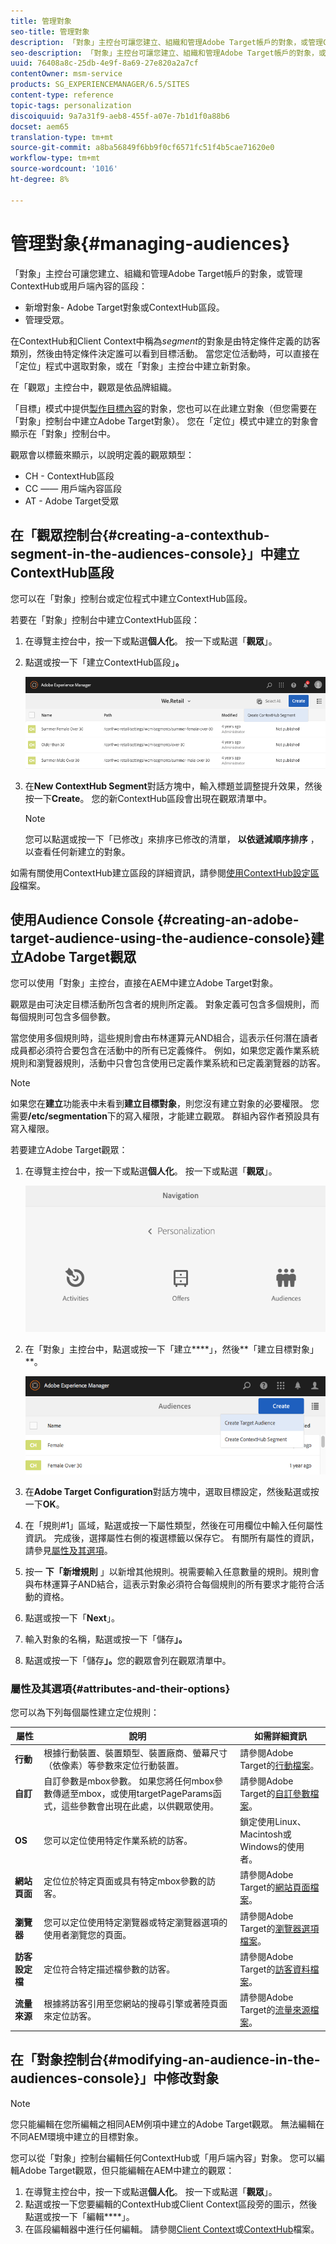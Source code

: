 ```yaml
---
title: 管理對象
seo-title: 管理對象
description: 「對象」主控台可讓您建立、組織和管理Adobe Target帳戶的對象，或管理ContextHub或Client Context的區段
seo-description: 「對象」主控台可讓您建立、組織和管理Adobe Target帳戶的對象，或管理ContextHub或Client Context的區段
uuid: 76408a8c-25db-4e9f-8a69-27e820a2a7cf
contentOwner: msm-service
products: SG_EXPERIENCEMANAGER/6.5/SITES
content-type: reference
topic-tags: personalization
discoiquuid: 9a7a31f9-aeb8-455f-a07e-7b1d1f0a88b6
docset: aem65
translation-type: tm+mt
source-git-commit: a8ba56849f6bb9f0cf6571fc51f4b5cae71620e0
workflow-type: tm+mt
source-wordcount: '1016'
ht-degree: 8%

---
```



# 管理對象{#managing-audiences}

「對象」主控台可讓您建立、組織和管理Adobe Target帳戶的對象，或管理ContextHub或用戶端內容的區段：

* 新增對象- Adobe Target對象或ContextHub區段。
* 管理受眾。

在ContextHub和Client Context中稱為&#x200B;*segment*&#x200B;的對象是由特定條件定義的訪客類別，然後由特定條件決定誰可以看到目標活動。 當您定位活動時，可以直接在「定位」程式中選取對象，或在「對象」主控台中建立新對象。

在「觀眾」主控台中，觀眾是依品牌組織。

「目標」模式中提供[製作目標內容](/help/sites-authoring/content-targeting-touch.md)的對象，您也可以在此建立對象（但您需要在「對象」控制台中建立Adobe Target對象）。 您在「定位」模式中建立的對象會顯示在「對象」控制台中。

觀眾會以標籤來顯示，以說明定義的觀眾類型：

* CH - ContextHub區段
* CC —— 用戶端內容區段
* AT - Adobe Target受眾

## 在「觀眾控制台{#creating-a-contexthub-segment-in-the-audiences-console}」中建立ContextHub區段

您可以在「對象」控制台或定位程式中建立ContextHub區段。

若要在「對象」控制台中建立ContextHub區段：

1. 在導覽主控台中，按一下或點選&#x200B;**個人化**。 按一下或點選「**觀眾**」。
1. 點選或按一下「建立ContextHub區段」**。**

   ![screen-shot_2019-03-05at124034](assets/screen-shot_2019-03-05at124034.png)

1. 在&#x200B;**New ContextHub Segment**&#x200B;對話方塊中，輸入標題並調整提升效果，然後按一下&#x200B;**Create**。 您的新ContextHub區段會出現在觀眾清單中。

   >[!NOTE]
   >
   >您可以點選或按一下「已修改」來排序已修改的清單， **以依遞減順序排序** ，以查看任何新建立的對象。

如需有關使用ContextHub建立區段的詳細資訊，請參閱[使用ContextHub設定區段](/help/sites-administering/segmentation.md)檔案。

## 使用Audience Console {#creating-an-adobe-target-audience-using-the-audience-console}建立Adobe Target觀眾

您可以使用「對象」主控台，直接在AEM中建立Adobe Target對象。

觀眾是由可決定目標活動所包含者的規則所定義。 對象定義可包含多個規則，而每個規則可包含多個參數。

當您使用多個規則時，這些規則會由布林運算元AND組合，這表示任何潛在讀者成員都必須符合要包含在活動中的所有已定義條件。 例如，如果您定義作業系統規則和瀏覽器規則，活動中只會包含使用已定義作業系統和已定義瀏覽器的訪客。

>[!NOTE]
>
>如果您在&#x200B;**建立**&#x200B;功能表中未看到**建立目標對象**，則您沒有建立對象的必要權限。 您需要&#x200B;**/etc/segmentation**&#x200B;下的寫入權限，才能建立觀眾。 群組內容作者預設具有寫入權限。

若要建立Adobe Target觀眾：

1. 在導覽主控台中，按一下或點選&#x200B;**個人化**。 按一下或點選「**觀眾**」。

   ![screen-shot_2019-03-05at124139](assets/screen-shot_2019-03-05at124139.png)

1. 在「對象」主控台中，點選或按一下「建立&#x200B;****」，然後**「建立目標對象」**。

   ![chlimage_1-168](assets/chlimage_1-168.png)

1. 在&#x200B;**Adobe Target Configuration**&#x200B;對話方塊中，選取目標設定，然後點選或按一下&#x200B;**OK**。
1. 在「規則#1」區域，點選或按一下屬性類型，然後在可用欄位中輸入任何屬性資訊。 完成後，選擇屬性右側的複選標籤以保存它。 有關所有屬性的資訊，請參見[屬性及其選項](#attributes-and-their-options)。
1. 按一 **下「新增規則** 」以新增其他規則。視需要輸入任意數量的規則。規則會與布林運算子AND結合，這表示對象必須符合每個規則的所有要求才能符合活動的資格。
1. 點選或按一下「**Next**」。
1. 輸入對象的名稱，點選或按一下「儲存&#x200B;**」。**
1. 點選或按一下「儲存&#x200B;**」。**&#x200B;您的觀眾會列在觀眾清單中。

### 屬性及其選項{#attributes-and-their-options}

您可以為下列每個屬性建立定位規則：

| **屬性** | **說明** | **如需詳細資訊** |
|---|---|---|
| **行動** | 根據行動裝置、裝置類型、裝置廠商、螢幕尺寸（依像素）等參數來定位行動裝置。 | 請參閱Adobe Target的[行動檔案](https://docs.adobe.com/content/help/en/target/using/audiences/create-audiences/categories-audiences/mobile.html)。 |
| **自訂** | 自訂參數是mbox參數。 如果您將任何mbox參數傳遞至mbox，或使用targetPageParams函式，這些參數會出現在此處，以供觀眾使用。 | 請參閱Adobe Target的[自訂參數檔案](https://docs.adobe.com/content/help/en/target/using/audiences/create-audiences/categories-audiences/custom-parameters.html)。 |
| **OS** | 您可以定位使用特定作業系統的訪客。 | 鎖定使用Linux、Macintosh或Windows的使用者。 |
| **網站頁面** | 定位位於特定頁面或具有特定mbox參數的訪客。 | 請參閱Adobe Target的[網站頁面檔案](https://docs.adobe.com/content/help/en/target/using/audiences/create-audiences/categories-audiences/site-pages.html)。 |
| **瀏覽器** | 您可以定位使用特定瀏覽器或特定瀏覽器選項的使用者瀏覽您的頁面。 | 請參閱Adobe Target的[瀏覽器選項檔案](https://docs.adobe.com/help/en/target/using/audiences/create-audiences/categories-audiences/browser.html)。 |
| **訪客設定檔** | 定位符合特定描述檔參數的訪客。 | 請參閱Adobe Target的[訪客資料檔案](https://docs.adobe.com/content/help/en/target/using/audiences/visitor-profiles/visitor-profile.html)。 |
| **流量來源** | 根據將訪客引用至您網站的搜尋引擎或著陸頁面來定位訪客。 | 請參閱Adobe Target的[流量來源檔案](https://docs.adobe.com/content/help/en/target/using/audiences/create-audiences/categories-audiences/traffic-sources.html)。 |

## 在「對象控制台{#modifying-an-audience-in-the-audiences-console}」中修改對象

>[!NOTE]
>
>您只能編輯在您所編輯之相同AEM例項中建立的Adobe Target觀眾。 無法編輯在不同AEM環境中建立的目標對象。

您可以從「對象」控制台編輯任何ContextHub或「用戶端內容」對象。 您可以編輯Adobe Target觀眾，但只能編輯在AEM中建立的觀眾：

1. 在導覽主控台中，按一下或點選&#x200B;**個人化**。 按一下或點選「**觀眾**」。
1. 點選或按一下您要編輯的ContextHub或Client Context區段旁的圖示，然後點選或按一下「編輯&#x200B;****」。
1. 在區段編輯器中進行任何編輯。 請參閱[Client Context](/help/sites-administering/campaign-segmentation.md)或[ContextHub](/help/sites-developing/ch-configuring.md)檔案。
